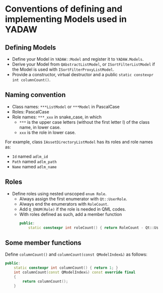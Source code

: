 # Conventions of defining and implementing Models used in YADAW

## Defining Models
- Define your Model in `YADAW::Model` and register it to `YADAW.Models`.
- Derive your Model from `QAbstractListModel`, or `ISortFilterListModel` if the 
  Model is used with `ISortFilterProxyListModel`.
- Provide a constructor, virtual destructor and a public `static constexpr int
  columnCount()`.

## Naming convention
- Class names: `***ListModel` or `***Model` in PascalCase
- Roles: PascalCase
- Role names: `***_xxx` in snake_case, in which
  - `***` is the upper case letters (without the first letter I) of the class
    name, in lower case.
  - `xxx` is the role in lower case.

For example, class `IAssetDirectoryListModel` has its roles and role names as:
- `Id` named `adlm_id`
- `Path` named `adlm_path`
- `Name` named `adlm_name`

## Roles
- Define roles using nested unscoped `enum Role`.
  - Always assign the first enumerator with `Qt::UserRole`.
  - Always end the enumerators with `RoleCount`.
  - Add `Q_ENUM(Role)` if the role is needed in QML codes.
  - With roles defined as such, add a member function
    ```cpp
    public:
        static constexpr int roleCount() { return RoleCount - Qt::UserRole; }
    ```

## Some member functions
Define `columnCount()` and `columnCount(const QModelIndex&)` as follows:
```cpp
public:
    static constexpr int columnCount() { return 1; }
    int columnCount(const QModelIndex&) const override final
    {
        return columnCount();
    }
```